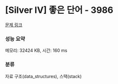 # [Silver IV] 좋은 단어 - 3986 

[문제 링크](https://www.acmicpc.net/problem/3986) 

### 성능 요약

메모리: 32424 KB, 시간: 160 ms

### 분류

자료 구조(data_structures), 스택(stack)

